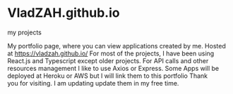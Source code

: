 # VladZAH.github.io
my projects

My portfolio page, where you can view applications created by me. Hosted at https://vladzah.github.io/
For most of the projects, I have been using React.js and Typescript except older projects.
For API calls and other resources management I like to use Axios or Express.
Some Apps will be deployed at Heroku or AWS but I will link them to this portfolio
Thank you for visiting.
I am updating update them in my free time. 
